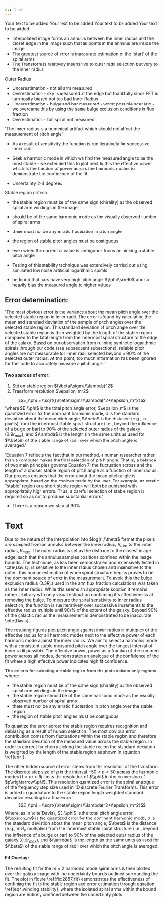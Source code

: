 ```yaml
---
s:: true
---
```

Your text to be added
Your text to be added
Your text to be added
Your text to be added
- Interpolated image forms an annulus between the inner radius and the closet edge in the image such that all points in the annulus are inside the image
- The greatest source of error is inaccurate estimation of the 'start' of the spiral arms 
- The Transform is relatively insensitive to outer radii selection but very to the inner radius

Outer Radius
- Underestimation - not all arm measured
- Overestimation - sky is measured at the edge but thankfully since FFT is luminosity biased not too bad
Inner Radius
- Underestimation - bulge and bar measured - worst possible scenario - we overcame this by using the same bulge exclusion conditions in flux fraction
- Overestimation - full spiral not measured

'The inner radius is a numerical artifact which should not affect the measurement of pitch angle.'

- As a result of sensitivity the function is run iteratively for successive inner radii 
- Seek a harmonic mode in which we find the measured angle to be the most stable  - we extended this to plot next to this the effective power which is the fraction of power across the harmonic modes to demonstrate the confidence of the fit

- Uncertainty 2-4 degrees

Stable region criteria
- the stable region must be of the same sign (chirality) as the observed spiral arm windings in the image
- should be of the same harmonic mode as the visually observed number of spiral arms
- there must not be any erratic fluctuation in pitch angle
- the region of stable pitch angles must be contiguous

- even when the correct $m$ value is ambiguous focus on picking a stable pitch angle

- Testing of this stability technique was extensively carried out using simulated low noise artificial logarithmic spirals

- he found that bars have very high pitch angle $\\phi\\sim90$ and so heavily bias the measured angle to higher values

## Error determination:

'The most obvious error is the variance about the mean pitch angle over the selected stable region in inner radii. The error is found by calculating the mean and standard deviation of the sample of pitch angles over the selected stable region. This standard deviation of pitch angle over the selected stable region is then weighted by the length of the stable region compared to the total length from the innermost spiral structure to the edge of the galaxy. Based on our observation from running synthetic logarithmic spirals through our code (see subsequent subsections), reliable pitch angles are not measurable for inner radii selected beyond ≈ 90% of the selected outer radius. At this point, too much information has been ignored for the code to accurately measure a pitch angle.'

#### Two sources of error:
1. Std on stable region $(\\beta\\sigma/\\lambda)^2$
2. Transform resolution $\\epsilon_m^2$

$$E_\\phi = \\sqrt{(\\beta\\sigma/\\lambda)^2+\\epsilon_m^2}$$
'where $E_\\phi$ is the total pitch angle error, $\\epsilon_m$ is the quantized error for the dominant harmonic mode, σ is the standard deviation about the mean pitch angle, $\\beta$ is the distance (e.g., in pixels) from the innermost stable spiral structure (i.e., beyond the influence of a bulge or bar) to 90% of the selected outer radius of the galaxy (0.9$r_{max}$), and $\\lambda$ is the length (in the same units as used for $\\beta$) of the stable range of radii over which the pitch angle is averaged.'

'Equation 7 reflects the fact that in our method, a human researcher rather than a computer makes the final selection of pitch angle. That is, a balance of two main principles governs Equation 7: the fluctuation across and the length of a chosen stable region of pitch angle as a function of inner radius. Our process ensures that the error about the mean pitch angle is appropriate, based on the choices made by the user. For example, an erratic “stable” region or a short stable region will both be punished with appropriately high errors. Thus, a careful selection of stable region is required so as not to produce substantial errors.'

- There is a reason we stop at 90%

Text
===============================================================

Due to the nature of the interpolation into $log(r),\\theta$ format the pixels are sampled from an annulus between the inner radius, $R_{min}$, to the outer radius, $R_{max}$.  The outer radius is set as the distance to the closest image edge, such that the annulus samples positions confined within the image bounds.  The technique, as has been demonstrated and extensively tested in \\cite{Davis}, is sensitive to the inner radius chosen and insensitive to the outer. This human estimation of when spiral structure begins proves to be the dominant source of error in the measurement.  To avoid this the bulge exclusion radius ($0.3R_e$) used in the arm flux fraction calculations was taken as the inner radius. While this seems an appropriate solution it remains rather arbitrary with only  visual estimation confirming it's effectiveness at removing the bulge.  To measure the spiral sensitivity to inner radius selection, the function is run iteratively over successive increments to the effective radius multiple until 90\\% of the extent of the galaxy. Beyond 90% of the galactic radius the measurement is demonstrated to be inaccurate \\cite{Davis}. 

The resulting figures plot pitch angle against inner radius in multiples of the effective radius for all harmonic modes next to the effective power of each harmonic mode against the inner radius. We aim to select a harmonic mode with a consistent stable measured pitch angle over the longest interval of inner radii possible. The effective power, power as a fraction of the summed power across all modes, demonstrates an analogue of the confidence of the fit where a high effective power indicates high fit confidence. 

The criteria for selecting a stable region from the plots selects only regions where:
- the stable region must be of the same sign (chirality) as the observed spiral arm windings in the image
- the stable region should be of the same harmonic mode as the visually observed number of spiral arms
- there must not be any erratic fluctuation in pitch angle over the stable region
- the region of stable pitch angles must be contiguous

To quantize the error across the stable region requires recognition and debiasing as a result of human selection.  The most obvious error contribution comes from fluctuations within the stable region and therefore the standard deviation of the measured value across the stable region. In order to correct for cherry picking the stable region the standard deviation is weighted by the length of the stable region as shown in equation \\ref{eqn:}.

The other hidden source of error stems from the resolution of the transform. The discrete step size of $p$ in the interval $-50<p<50$ across the harmonic modes ($1<m<5$) limits the resolution of $\\phi$ in the conversion of $p\\rightarrow\\phi$. This resolution quantized error is the spiral analogue of the frequency step size used in 1D discrete Fourier Transforms. This error is added in quadrature to the stable region length weighted standard deviation resulting in a final error
$$E_\\phi = \\sqrt{(\\beta\\sigma/\\lambda)^2+\\epsilon_m^2}$$
Where, as in \\cite{Davis},  $E_\\phi$ is the total pitch angle error, $\\epsilon_m$ is the quantized error for the dominant harmonic mode, σ is the standard deviation about the mean pitch angle, $\\beta$ is the distance (e.g., in $R_e$ multiples) from the innermost stable spiral structure (i.e., beyond the influence of a bulge or bar) to 90% of the selected outer radius of the galaxy (0.9$r_{max}$), and $\\lambda$ is the length (in the same units as used for $\\beta$) of the stable range of radii over which the pitch angle is averaged.


#### Fit Overlay:

The resulting fit for the $m=2$ harmonic mode spiral arms is then plotted over the galaxy image with the uncertainty bounds outlined surrounding the fit. The plot in figure \\ref{fig:2857_fit} demonstrates the effectiveness of confining the fit to the stable region and error estimation through equation \\ref{eqn:winding_stability}, where the isolated spiral arms within the bound region are entirely confined between the uncertainty plots. 
